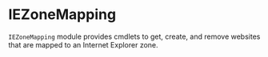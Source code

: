 # IEZoneMapping

`IEZoneMapping` module provides cmdlets to get, create, and remove websites that are mapped to an Internet Explorer zone.
